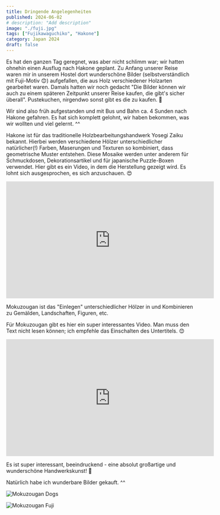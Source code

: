 ```yaml
---
title: Dringende Angelegenheiten
published: 2024-06-02
# description: "Add description"
image: "./fuji.jpg"
tags: ["Fujikawaguchiko", "Hakone"]
category: Japan 2024
draft: false
---
```


<!-- Heute haben wir wieder ein tolles Frühstück bekommen - Onigiri mit Miso-Suppe, Ei und grünem Tee. 😍

![Japanese breakfast](./breakfast.jpg) -->

Es hat den ganzen Tag geregnet, was aber nicht schlimm war; wir hatten ohnehin einen Ausflug nach Hakone geplant.
Zu Anfang unserer Reise waren mir in unserem Hostel dort wunderschöne Bilder (selbstverständlich mit Fuji-Motiv 😊) aufgefallen, die aus Holz verschiedener Holzarten gearbeitet waren. Damals hatten wir noch gedacht "Die Bilder können wir auch zu einem späteren Zeitpunkt unserer Reise kaufen, die gibt's sicher überall". Pustekuchen, nirgendwo sonst gibt es die zu kaufen. 😬

Wir sind also früh aufgestanden und mit Bus und Bahn ca. 4 Sunden nach Hakone gefahren. Es hat sich komplett gelohnt, wir haben bekommen, was wir wollten und viel gelernt. ^^

Hakone ist für das traditionelle Holzbearbeitungshandwerk Yosegi Zaiku bekannt. Hierbei werden verschiedene Hölzer unterschiedlicher natürlicher(!) Farben, Maserungen und Texturen so kombiniert, dass geometrische Muster entstehen.
Diese Mosaike werden unter anderem für Schmuckdosen, Dekorationsartikel und für japanische Puzzle-Boxen verwendet.
Hier gibt es ein Video, in dem die Herstellung gezeigt wird. Es lohnt sich ausgesprochen, es sich anzuschauen. 😍

<iframe width="560" height="315" src="https://www.youtube.com/embed/TxvOMHoLRBY?si=59jQjn9FBXbsolCN" title="YouTube video player" frameborder="0" allow="accelerometer; autoplay; clipboard-write; encrypted-media; gyroscope; picture-in-picture; web-share" referrerpolicy="strict-origin-when-cross-origin" allowfullscreen></iframe>

Mokuzougan ist das "Einlegen" unterschiedlicher Hölzer in und Kombinieren zu Gemälden, Landschaften, Figuren, etc.

Für Mokuzougan gibt es hier ein super interessantes Video. Man muss den Text nicht lesen können; ich empfehle das Einschalten des Untertitels. 😊
<iframe width="560" height="315" src="https://www.youtube.com/embed/xvvIg9LJul8?si=AKcJRYbrbOvwQUJ_" title="YouTube video player" frameborder="0" allow="accelerometer; autoplay; clipboard-write; encrypted-media; gyroscope; picture-in-picture; web-share" referrerpolicy="strict-origin-when-cross-origin" allowfullscreen></iframe>

Es ist super interessant, beeindruckend - eine absolut großartige und wunderschöne Handwerkskunst! 💚

Natürlich habe ich wunderbare Bilder gekauft. ^^

![Mokuzougan Dogs](./dogs.jpg)

![Mokuzougan Fuji](./fuji-wood.jpg)

<!-- Wir sind mit dem Taxi nach Hause und wollten dann abends noch essen gehen, aben uns aber erst noch mit den Hostel-Menschen verquatscht und Fotos gemacht und sind dann essen (wo nochmal? Gusto?)

Abschweifen zu alten Hakone-Bildern, die an dem Regentag gezeigt werden ^^ -->
